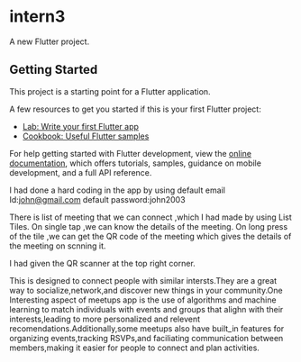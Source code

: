# intern3

A new Flutter project.

## Getting Started

This project is a starting point for a Flutter application.

A few resources to get you started if this is your first Flutter project:

- [Lab: Write your first Flutter app](https://docs.flutter.dev/get-started/codelab)
- [Cookbook: Useful Flutter samples](https://docs.flutter.dev/cookbook)

For help getting started with Flutter development, view the
[online documentation](https://docs.flutter.dev/), which offers tutorials,
samples, guidance on mobile development, and a full API reference.


I had done  a hard coding in the app by using 
default email Id:john@gmail.com
default password:john2003

There is list of meeting that we can connect ,which I had made by using List Tiles.
On single tap ,we can know the details of the meeting.
On long press of the tile ,we can get the QR code of the meeting which gives the details of the meeting on scnning it.

I had given the QR scanner at the top right corner.

This is designed to connect people with similar intersts.They are a great way to socialize,network,and discover new things in your community.One Interesting aspect of meetups app is the use of algorithms and machine learning to match individuals with events and groups that alighn with their interests,leading to more personalized and relevent recomendations.Additionally,some meetups also have built_in features for organizing events,tracking RSVPs,and faciliating communication between members,making it easier for people to connect and plan activities.
